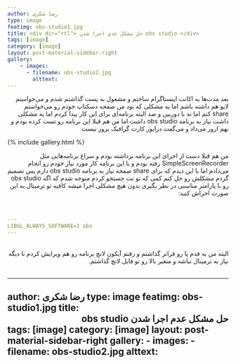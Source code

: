 ```yaml
---
author: رضا شکری
type: image
featimg: obs-studio1.jpg
title: <div dir="rtl"> حل مشکل عدم اجرا شدن obs studio </div>
tags: [image]
category: [image]
layout: post-material-sidebar-right
gallery:
    - images:
      - filename: obs-studio2.jpg
        alttext:
---
```

<div dir="rtl"> 

بعد مدت‌ها یه اکانت اینستاگرام ساختم و مشغول به پست گذاشتم شدم و می‌خواستم لایو هم داشته باشم اما یه مشکلی که بود من صفحه دسکتاپ خودم رو می‌خواستم share کنم اما نه با دوربین و صد البته برنامه‌ای برای این کار پیدا کردم اما یه مشکلی داشت نیاز به برنامه obs studio داشت اما من هم قبلا این برنامه رو تست کرده بودم و بهم ارور می‌داد و می‌گفت درایور کارت گرافیک بروز نیست
</div>

{% include gallery.html %}


<div dir="rtl"> 

من هم قبلا دست از اجرای این برنامه برداشته بودم و سراغ برنامه‌هایی مثل SimpleScreenRecorder رفته بودم و با این برنامه کار مورد نیاز خودم رو انجام می‌دادم اما با این دیدم که برای share صفحه نیاز به برنامه obs studio دارم پس تصمیم گردم مشکلش رو حل کنم کمی که تو نت جستجو کردم متوجه شدم که اگه obs studio رو با پارامتر مناسبی در نظر بگیری بدون هیچ مشکلی اجرا میشه کافیه تو ترمینال به این صورت اجراش کنید:
</div>

<br> 


```yml
---
LIBGL_ALWAYS_SOFTWARE=1 obs
---
```

<br> 
<div dir="rtl"> 
البته من یه قدم پا رو فراتر گذاشتم و رفتم آیکون لانچ برنامه رو هم ویرایش کردم تا دیگه نیاز به ترمینال نباشه و متغیر بالا رو تو فایل لانچ گذاشتم.
</div>

<br> 



---
author: رضا شکری
type: image
featimg: obs-studio1.jpg
title: <div dir="rtl"> حل مشکل عدم اجرا شدن obs studio </div>
tags: [image]
category: [image]
layout: post-material-sidebar-right
gallery:
    - images:
      - filename: obs-studio2.jpg
        alttext:
---
